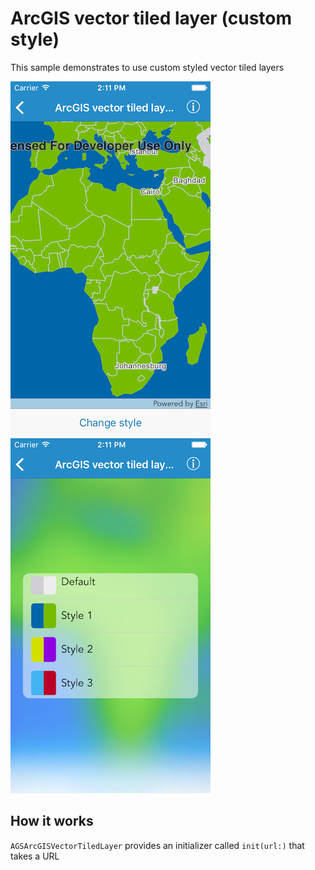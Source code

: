 # ArcGIS vector tiled layer (custom style)

This sample demonstrates to use custom styled vector tiled layers

![](image1.png) ![](image2.png)

## How it works

`AGSArcGISVectorTiledLayer` provides an initializer called `init(url:)`
that takes a URL
